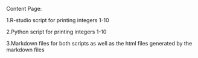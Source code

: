 Content Page:


1.R-studio script for printing integers 1-10

2.Python script for printing integers 1-10

3.Markdown files for both scripts as well as the html files generated by the markdown files
